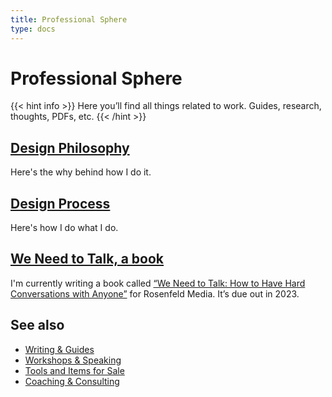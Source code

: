 ```yaml
---
title: Professional Sphere
type: docs
---
```

# Professional Sphere
{{< hint info >}}
Here you’ll find all things related to work. Guides, research, thoughts, PDFs, etc.
{{< /hint >}}

## [Design Philosophy](/design-philosophy)
Here's the why behind how I do it.

## [Design Process](/design-process)
Here's how I do what I do.

## [We Need to Talk, a book](/we-need-to-talk)
I'm currently writing a book called [“We Need to Talk: How to Have Hard Conversations with Anyone”](https://rosenfeldmedia.com/books/we-need-to-talk-a-survival-guide-for-tough-conversations/) for Rosenfeld Media. It’s due out in 2023.

## See also

- [Writing & Guides](/categories/published)
- [Workshops & Speaking](/workshops)
- [Tools and Items for Sale](/tools)
- [Coaching & Consulting](/consulting)